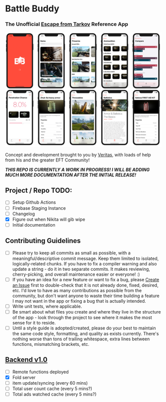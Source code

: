 #  Battle Buddy
### The Unofficial [Escape from Tarkov](http://www.escapefromtarkov.com) Reference App

![App Preview](Screenshots/app_preview.jpg "App Preview")

Concept and development brought to you by [Veritas](http://www.twitch.tv/veritas), with loads of help from his and the greater EFT Community!

***THIS REPO IS CURRENTLY A WORK IN PROGRESS! I WILL BE ADDING MUCH MORE DOCUMENTATION AFTER THE INITIAL RELEASE!***

## Project / Repo TODO:

- [ ] Setup Github Actions
- [ ] Firebase Staging Instance
- [ ] Changelog
- [x] Figure out when Nikita will gib wipe
- [ ] Initial documentation

## Contributing Guidelines

- [ ] Please try to keep all commits as small as possible, with a meaningful/descriptive commit message. Keep them limited to isolated, logically-related chunks. If you have to fix a compiler warning and also update a string - do it in two separate commits. It makes reviewing, cherry-picking, and overall maintenance easier or everyone! :)
- [ ] If you have an idea for a new feature or want to fix a bug, please [Create an Issue](https://github.com/VeritasDev/BattleBuddy/issues) first to double-check that it is not already done, fixed, desired, etc. I'd love to have as many contributions as possible from the community, but don't want anyone to waste their time building a feature I may not want in the app or fixing a bug that is actually intended.
- [ ] Write unit tests, where applicable.
- [ ] Be smart about what files you create and where they live in the structure of the app - look through the project to see where it makes the most sense for it to reside.
- [ ] Until a style guide is adopted/created, please do your best to maintain the same code style, formatting, and quality as exists currently. There's nothing worse than tons of trailing whitespace, extra lines between functions, mismatching brackets, etc.  

## <u>Backend v1.0</u>

- [ ] Remote functions deployed
- [x] Fold server
- [ ] item update/syncing (every 60 mins)
- [ ] Total user count cache (every 5 mins?)
- [ ] Total ads watched cache (every 5 mins?)
